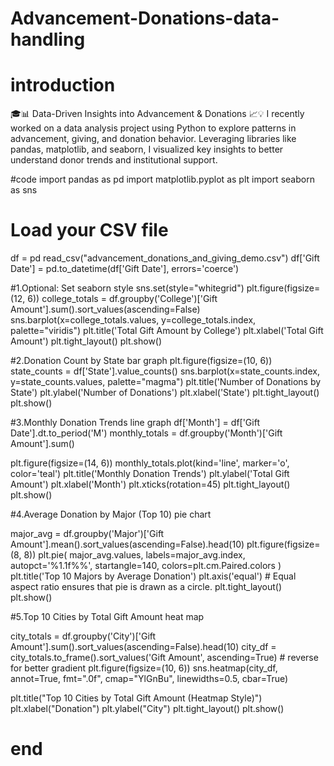 # Advancement-Donations-data-handling
# introduction 
🎓📊 Data-Driven Insights into Advancement &amp; Donations 📈💡 I recently worked on a data analysis project using Python to explore patterns in advancement, giving, and donation behavior. Leveraging libraries like pandas, matplotlib, and seaborn, I visualized key insights to better understand donor trends and institutional support. 

#code
import pandas as pd
import matplotlib.pyplot as plt
import seaborn as sns

# Load your CSV file
df = pd read_csv("advancement_donations_and_giving_demo.csv")
df['Gift Date'] = pd.to_datetime(df['Gift Date'], errors='coerce')

#1.Optional: Set seaborn style
sns.set(style="whitegrid")
plt.figure(figsize=(12, 6))
college_totals = df.groupby('College')['Gift Amount'].sum().sort_values(ascending=False)
sns.barplot(x=college_totals.values, y=college_totals.index, palette="viridis")
plt.title('Total Gift Amount by College')
plt.xlabel('Total Gift Amount')
plt.tight_layout()
plt.show()

#2.Donation Count by State bar graph
plt.figure(figsize=(10, 6))
state_counts = df['State'].value_counts()
sns.barplot(x=state_counts.index, y=state_counts.values, palette="magma")
plt.title('Number of Donations by State')
plt.ylabel('Number of Donations')
plt.xlabel('State')
plt.tight_layout()
plt.show()

#3.Monthly Donation Trends line graph
df['Month'] = df['Gift Date'].dt.to_period('M')
monthly_totals = df.groupby('Month')['Gift Amount'].sum()

plt.figure(figsize=(14, 6))
monthly_totals.plot(kind='line', marker='o', color='teal')
plt.title('Monthly Donation Trends')
plt.ylabel('Total Gift Amount')
plt.xlabel('Month')
plt.xticks(rotation=45)
plt.tight_layout()
plt.show()

#4.Average Donation by Major (Top 10) pie chart

major_avg = df.groupby('Major')['Gift Amount'].mean().sort_values(ascending=False).head(10)
plt.figure(figsize=(8, 8))
plt.pie(
    major_avg.values,
    labels=major_avg.index,
    autopct='%1.1f%%',
    startangle=140,
    colors=plt.cm.Paired.colors
)
plt.title('Top 10 Majors by Average Donation')
plt.axis('equal')  # Equal aspect ratio ensures that pie is drawn as a circle.
plt.tight_layout()
plt.show()

#5.Top 10 Cities by Total Gift Amount heat map

city_totals = df.groupby('City')['Gift Amount'].sum().sort_values(ascending=False).head(10)
city_df = city_totals.to_frame().sort_values('Gift Amount', ascending=True)  # reverse for better gradient
plt.figure(figsize=(10, 6))
sns.heatmap(city_df, annot=True, fmt=".0f", cmap="YlGnBu", linewidths=0.5, cbar=True)

plt.title("Top 10 Cities by Total Gift Amount (Heatmap Style)")
plt.xlabel("Donation")
plt.ylabel("City")
plt.tight_layout()
plt.show()
# end

